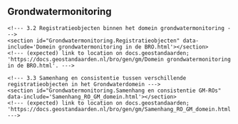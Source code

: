 <!--- 3. Grondwatermonitoring; positie GMW binnen gegevenssystematiek BRO (niet normatief c.q. niet juridisch deel) --->
<section id="Grondwatermonitoring" class='generic informative'>
	<h2>Grondwatermonitoring</h2>
	<!--- 3.1 Inleiding --->
	<section id="Grondwatermonitoring.Inleiding" data-include='Grondwatermonitoring.html'></section>
	<!--- (expected) link to location on docs.geostandaarden; 'https://docs.geostandaarden.nl/bro/gen/gm/Grondwatermonitoring.html'. -->
	<!--- Note; Instead of the 'main URL' (https://github.com/BROprogramma/generiek/raw/gh-pages/gm/data/Grondwatermonitoring.html), the above 'redirect URL' is used (the main URL seems to redirect to this alternative 'https://raw.githubusercontent.com/...' URL).
	Initially used the 'main URL' because for a PNG image within this data-include page, the 'redirect URL' didn't seem to work.
	However, for this html document it seems that only the 'redirect URL' works and not the 'main URL'. Weird... --->
	
	<!--- 3.2 Registratieobjecten binnen het domein grondwatermonitoring --->
	<section id="Grondwatermonitoring.Registratieobjecten" data-include='Domein grondwatermonitoring in de BRO.html'></section>
	<!--- (expected) link to location on docs.geostandaarden; 'https://docs.geostandaarden.nl/bro/gen/gm/Domein grondwatermonitoring in de BRO.html'. --->
	
	<!--- 3.3 Samenhang en consistentie tussen verschillende registratieobjecten in het Grondwaterdomein --->
	<section id="Grondwatermonitoring.Samenhang en consistentie GM-ROs" data-include='Samenhang_RO_GM_domein.html'></section>
	<!--- (expected) link to location on docs.geostandaarden; 'https://docs.geostandaarden.nl/bro/gen/gm/Samenhang_RO_GM_domein.html'. --->
</section>
